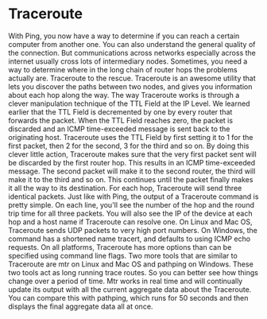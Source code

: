 # Traceroute

With Ping, you now have a way to determine if you can reach a certain computer from another one. You can also understand the general quality of the connection. But communications across networks especially across the internet usually cross lots of intermediary nodes. Sometimes, you need a way to determine where in the long chain of router hops the problems actually are. Traceroute to the rescue. Traceroute is an awesome utility that lets you discover the paths between two nodes, and gives you information about each hop along the way. The way Traceroute works is through a clever manipulation technique of the TTL Field at the IP Level. We learned earlier that the TTL Field is decremented by one by every router that forwards the packet. When the TTL Field reaches zero, the packet is discarded and an ICMP time-exceeded message is sent back to the originating host. Traceroute uses the TTL Field by first setting it to 1 for the first packet, then 2 for the second, 3 for the third and so on. By doing this clever little action, Traceroute makes sure that the very first packet sent will be discarded by the first router hop. This results in an ICMP time-exceeded message. The second packet will make it to the second router, the third will make it to the third and so on. This continues until the packet finally makes it all the way to its destination. For each hop, Traceroute will send three identical packets. Just like with Ping, the output of a Traceroute command is pretty simple. On each line, you'll see the number of the hop and the round trip time for all three packets. You will also see the IP of the device at each hop and a host name if Traceroute can resolve one. On Linux and Mac OS, Traceroute sends UDP packets to very high port numbers. On Windows, the command has a shortened name tracert, and defaults to using ICMP echo requests. On all platforms, Traceroute has more options than can be specified using command line flags. Two more tools that are similar to Traceroute are mtr on Linux and Mac OS and pathping on Windows. These two tools act as long running trace routes. So you can better see how things change over a period of time. Mtr works in real time and will continually update its output with all the current aggregate data about the Traceroute. You can compare this with pathping, which runs for 50 seconds and then displays the final aggregate data all at once.
